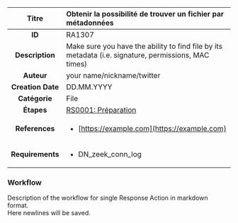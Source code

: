 | Titre                       | Obtenir la possibilité de trouver un fichier par métadonnées         |
|:---------------------------:|:--------------------|
| **ID**                      | RA1307            |
| **Description**             | Make sure you have the ability to find file by its metadata (i.e. signature, permissions, MAC times)   |
| **Auteur**                  | your name/nickname/twitter        |
| **Creation Date**           | DD.MM.YYYY |
| **Catégorie**                | File      |
| **Étapes**                   |[RS0001: Préparation](../Response_Stages/RS0001.md)| 
| **References** |<ul><li>[https://example.com](https://example.com)</li></ul>|
| **Requirements** |<ul><li>DN_zeek_conn_log</li></ul>|

### Workflow

Description of the workflow for single Response Action in markdown format.  
Here newlines will be saved.
